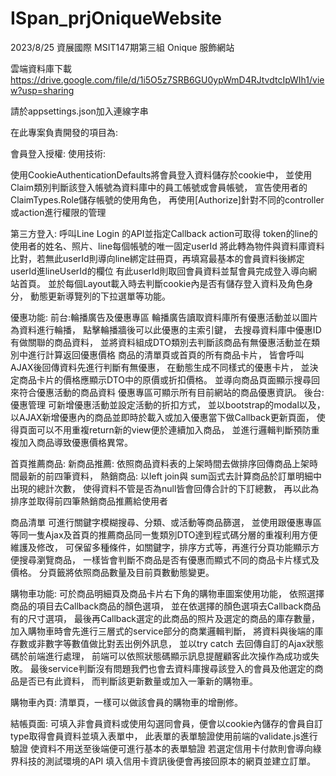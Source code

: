 # ISpan_prjOniqueWebsite

2023/8/25 資展國際 MSIT147期第三組 Onique 服飾網站

雲端資料庫下載
https://drive.google.com/file/d/1i5O5z7SRB6GU0ypWmD4RJtvdtcIpWIh1/view?usp=sharing

請於appsettings.json加入連線字串

在此專案負責開發的項目為:

會員登入授權:
使用技術:

使用CookieAuthenticationDefaults將會員登入資料儲存於cookie中，
並使用Claim類別判斷該登入帳號為資料庫中的員工帳號或會員帳號，
宣告使用者的ClaimTypes.Role儲存帳號的使用角色，
再使用[Authorize]針對不同的controller或action進行權限的管理


第三方登入:
呼叫Line Login 的API並指定Callback action可取得
token的line的使用者的姓名、照片、line每個帳號的唯一固定userId
將此轉為物件與資料庫資料比對，若無此userId則導向line綁定註冊頁，再填寫最基本的會員資料後綁定userId進lineUserId的欄位
有此userId則取回會員資料並幫會員完成登入導向網站首頁。
並於每個Layout載入時去判斷cookie內是否有儲存登入資料及角色身分，
動態更新導覽列的下拉選單等功能。

優惠功能:
前台:輪播廣告及優惠專區
輪播廣告讀取資料庫所有優惠活動並以圖片為資料進行輪播，
點擊輪播牆後可以此優惠的主索引鍵，
去搜尋資料庫中優惠ID有做關聯的商品資料，
並將資料組成DTO類別去判斷該商品有無優惠活動並在類別中進行計算返回優惠價格
商品的清單頁或首頁的所有商品卡片，
皆會呼叫AJAX後回傳資料先進行判斷有無優惠，
在動態生成不同樣式的優惠卡片，
並決定商品卡片的價格應顯示DTO中的原價或折扣價格。
並導向商品頁面顯示搜尋回來符合優惠活動的商品資料
優惠專區可顯示所有目前網站的商品優惠資訊。
後台:優惠管理
可新增優惠活動並設定活動的折扣方式，
並以bootstrap的modal以及，
以AJAX新增優惠內的商品並即時於載入或加入優惠當下做Callback更新頁面，
使得頁面可以不用重複return新的view便於連續加入商品，
並進行邏輯判斷預防重複加入商品導致優惠價格異常。


首頁推薦商品:
新商品推薦:
依照商品資料表的上架時間去做排序回傳商品上架時間最新的前四筆資料，
熱銷商品:
以left join與 sum函式去計算商品於訂單明細中出現的總計次數，
使得資料不管是否為null皆會回傳合計的下訂總數，
再以此為排序並取得前四筆熱銷商品推薦給使用者

商品清單
可進行關鍵字模糊搜尋、分類、或活動等商品篩選，
並使用跟優惠專區等同一隻Ajax及首頁的推薦商品同一隻類別DTO達到程式碼分層的重複利用方便維護及修改，
可保留多種條件，如關鍵字，排序方式等，再進行分頁功能顯示方便搜尋瀏覽商品，
一樣皆會判斷不商品是否有優惠而顯式不同的商品卡片樣式及價格。
分頁籤將依照商品數量及目前頁數動態變更。

購物車功能:
可於商品明細頁及商品卡片右下角的購物車圖案使用功能，
依照選擇商品的項目去Callback商品的顏色選項，
並在依選擇的顏色選項去Callback商品有的尺寸選項，
最後再Callback選定的此商品的照片及選定的商品的庫存數量，
加入購物車時會先進行三層式的service部分的商業邏輯判斷，
將資料與後端的庫存數或非數字等數值做比對丟出例外訊息，
並以try catch 去回傳自訂的Ajax狀態碼於前端進行處理，
前端可以依照狀態碼顯示訊息提醒顧客此次操作為成功或失敗。
最後service判斷沒有問題我們也會去資料庫搜尋該登入的會員及他選定的商品是否已有此資料，
而判斷該更新數量或加入一筆新的購物車。

購物車內頁:
清單頁，一樣可以做該會員的購物車的增刪修。

結帳頁面:
可填入非會員資料或使用勾選同會員，便會以cookie內儲存的會員自訂type取得會員資料並填入表單中，
此表單的表單驗證使用前端的validate.js進行驗證
使資料不用送至後端便可進行基本的表單驗證
若選定信用卡付款則會導向綠界科技的測試環境的API
填入信用卡資訊後便會再接回原本的網頁並建立訂單。



